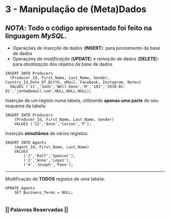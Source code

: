 # 3 - Manipulação de (Meta)Dados

## _NOTA_: Todo o código apresentado foi feito na linguagem _MySQL_.

- Operações de _inserção_ de dados (__INSERT__): para _povoamento_ da base de dados
- Operações de _modificação_ (__UPDATE__) e _remoção_ de dados (__DELETE__): para _atualização_ dos objetos da base de dados

```mysql
INSERT INTO Producers
  (Producer_Id, First_Name, Last_Name, Gender, Country_Id,Date_Of_Birth, eMail, Facebook, Instagram, Notes)
  VALUES ('21','Jonh','Well-Done','M','103','1978-01-01','jonhw@email.com',NULL,NULL,NULL);
```

Inserção de um registo numa tabela, utilizando __apenas uma parte__ do seu esquema da tabela:
```mysql
INSERT INTO Producers
    (Producer_Id, First_Name, Last_Name, Gender)
    VALUES ('22','Anne','Carson','F');
```

Inserção __simultânea__ de vários registos:
```mysql
INSERT INTO Agents
    (Agent_Id, First_Name, Last_Name)
    VALUES
        ('2','Ralf','Spencer'),
        ('3','Anne','Lopez'),
        ('4','Joseph','Pane');
```

------------------------------------------------------------------------------------------------------

Modificação de __TODOS__ registos de uma tabela:
```mysql
UPDATE Agents
    SET Business_Terms = NULL;
```

```mysql

```

### || Palavras Reservadas ||
